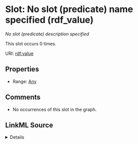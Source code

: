 

# Slot: No slot (predicate) name specified (rdf_value)


_No slot (predicate) description specified_






This slot occurs 0 times.


URI: [rdf:value](http://www.w3.org/1999/02/22-rdf-syntax-ns#value)



<!-- no inheritance hierarchy -->








## Properties

* Range: [Any](../classes/Any.md)





## Comments

* No occurrences of this slot in the graph.



## LinkML Source

<details>

```yaml
name: rdf_value
annotations:
  count:
    tag: count
    value: 0
description: No slot (predicate) description specified
title: No slot (predicate) name specified
comments:
- No occurrences of this slot in the graph.
from_schema: spatial-kg
rank: 1000
slot_uri: rdf:value
alias: rdf_value
range: Any

```
</details>